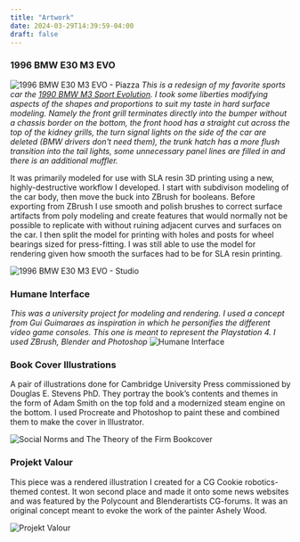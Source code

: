 ```yaml
---
title: "Artwork"
date: 2024-03-29T14:39:59-04:00
draft: false
---
```


### 1996 BMW E30 M3 EVO
![1996 BMW E30 M3 EVO - Piazza](/images/bmw_piazza.jpg)
*This is a redesign of my favorite sports car the [1990 BMW M3 Sport Evolution](https://www.bmw-m.com/en/topics/magazine-article-pool/bmw-m3-e30-portraet.html). I took some liberties modifying aspects of the shapes and proportions to suit my taste in hard surface modeling. Namely the front grill terminates directly into the bumper without a chassis border on the bottom, the front hood has a straight cut across the top of the kidney grills, the turn signal lights on the side of the car are deleted (BMW drivers don't need them), the trunk hatch has a more flush transition into the tail lights, some unnecessary panel lines are filled in and there is an additional muffler.* 

It was primarily modeled for use with SLA resin 3D printing using a new, highly-destructive workflow I developed. I start with subdivison modeling of the car body, then move the buck into ZBrush for booleans. Before exporting from ZBrush I use smooth and polish brushes to correct surface artifacts from poly modeling and create features that would normally not be possible to replicate with without ruining adjacent curves and surfaces on the car. I then split the model for printing with holes and posts for wheel bearings sized for press-fitting. I was still able to use the model for rendering given how smooth the surfaces had to be for SLA resin printing.

![1996 BMW E30 M3 EVO - Studio](/images/bmw_studio.jpg)


### Humane Interface
*This was a university project for modeling and rendering. I used a concept from Gui Guimaraes as inspiration in which he personifies the different video game consoles. This one is meant to represent the Playstation 4. I used ZBrush, Blender and Photoshop*
![Humane Interface](/images/humane_interface.jpg)

### Book Cover Illustrations
A pair of illustrations done for Cambridge University Press commissioned by Douglas E. Stevens PhD. They portray the book’s contents and themes in the form of Adam Smith on the top fold and a modernized steam engine on the bottom. I used Procreate and Photoshop to paint these and combined them to make the cover in Illustrator.

![Social Norms and The Theory of the Firm Bookcover](/images/bookcover_1.jpg)

### Projekt Valour
This piece was a rendered illustration I created for a CG Cookie robotics-themed contest. It won second place and made it onto some news websites and was featured by the Polycount and Blenderartists CG-forums. It was an original concept meant to evoke the work of the painter Ashely Wood.

![Projekt Valour](/images/valour.jpg)
